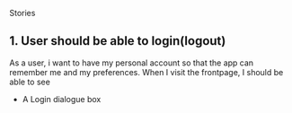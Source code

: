 Stories
## 1. User should be able to login(logout)

As a user, i want to have my personal account so that the app can remember me and my preferences.
When I visit the frontpage, I should be able to see
  * A Login dialogue box
